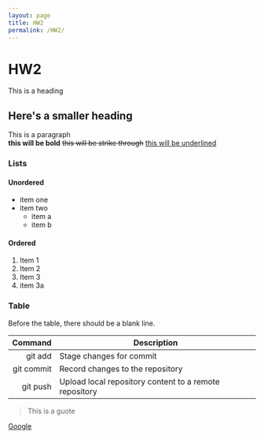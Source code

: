 ```yaml
---
layout: page
title: HW2
permalink: /HW2/
---
```

# HW2
This is a heading
## Here's a smaller heading
This is a paragraph  
**this will be bold** ~~this will be strike through~~ <u>this will be underlined</u>

### Lists
#### Unordered
- item one
- item two 
  - item a 
  - item b

#### Ordered
1. Item 1
2. Item 2
3. Item 3
4. item 3a

### Table

Before the table, there should be a blank line.

| Command    | Description                                                 |
|  --------: |-------------------------------------------------------------|
| git add    | Stage changes for commit                                    |
| git commit | Record changes to the repository                            |
| git push   | Upload local repository content to a remote repository      |


> This is a guote

[Google](https://www.google.com/)

